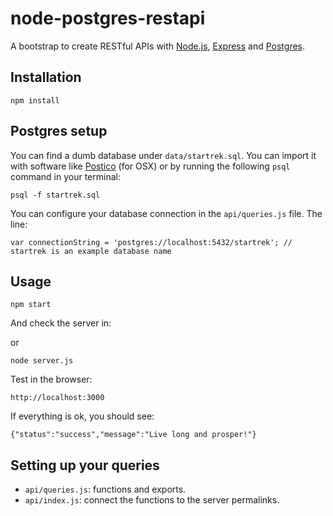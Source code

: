 node-postgres-restapi
=====================

A bootstrap to create RESTful APIs with [Node.js](https://nodejs.org/), [Express](http://expressjs.com/) and [Postgres](https://www.postgresql.org/).

## Installation

```
npm install
```

## Postgres setup

You can find a dumb database under `data/startrek.sql`. You can import it with software like [Postico](https://eggerapps.at/postico/) (for OSX) or by running the following `psql` command in your terminal:

```
psql -f startrek.sql
```

You can configure your database connection in the `api/queries.js` file. The line:

```
var connectionString = 'postgres://localhost:5432/startrek'; // startrek is an example database name
```

## Usage

```
npm start
```

And check the server in:

or

```
node server.js
```

Test in the browser:

```
http://localhost:3000
```

If everything is ok, you should see:

```
{"status":"success","message":"Live long and prosper!"}
```

## Setting up your queries

- `api/queries.js`: functions and exports.
- `api/index.js`: connect the functions to the server permalinks.
